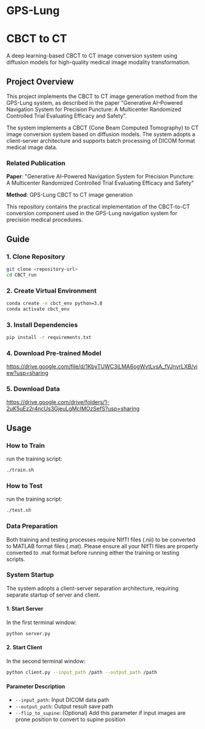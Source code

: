 # GPS-Lung

# CBCT to CT

A deep learning-based CBCT to CT image conversion system using diffusion models for high-quality medical image modality transformation.

## Project Overview

This project implements the CBCT to CT image generation method from the GPS-Lung system, as described in the paper "Generative AI–Powered Navigation System for Precision Puncture: A Multicenter Randomized Controlled Trial Evaluating Efficacy and Safety". 

The system implements a CBCT (Cone Beam Computed Tomography) to CT image conversion system based on diffusion models. The system adopts a client-server architecture and supports batch processing of DICOM format medical image data.

### Related Publication

**Paper**: "Generative AI–Powered Navigation System for Precision Puncture: A Multicenter Randomized Controlled Trial Evaluating Efficacy and Safety"

**Method**: GPS-Lung CBCT to CT image generation

This repository contains the practical implementation of the CBCT-to-CT conversion component used in the GPS-Lung navigation system for precision medical procedures.

## Guide

### 1. Clone Repository

```bash
git clone <repository-url>
cd CBCT_run
```

### 2. Create Virtual Environment

```bash
conda create -n cbct_env python=3.8
conda activate cbct_env
```

### 3. Install Dependencies

```bash
pip install -r requirements.txt
```

### 4. Download Pre-trained Model

https://drive.google.com/file/d/1KbyTUWC3iLMA6ogWvtLvsA_fVJnvrLXB/view?usp=sharing


### 5. Download Data

https://drive.google.com/drive/folders/1-2uK5uEz2r4ncUs3GjeuLgMcIMOzSefS?usp=sharing


## Usage

### How to Train

run the training script:
```bash
./train.sh
```

### How to Test
run the training script:
```bash
./test.sh
```

### Data Preparation
Both training and testing processes require NIfTI files (.nii) to be converted to MATLAB format files (.mat). Please ensure all your NIfTI files are properly converted to .mat format before running either the training or testing scripts.

### System Startup

The system adopts a client-server separation architecture, requiring separate startup of server and client.

#### 1. Start Server

In the first terminal window:

```bash
python server.py
```

#### 2. Start Client

In the second terminal window:

```bash
python client.py --input_path /path --output_path /path 
```

#### Parameter Description

- `--input_path`: Input DICOM data path
- `--output_path`: Output result save path
- `--flip_to_supine`: (Optional) Add this parameter if input images are prone position to convert to supine position
